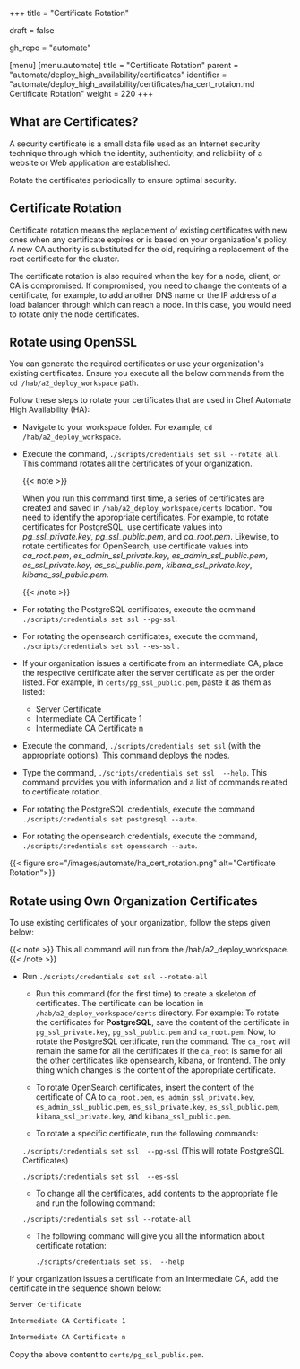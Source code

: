 +++
title = "Certificate Rotation"

draft = false

gh_repo = "automate"

[menu]
  [menu.automate]
    title = "Certificate Rotation"
    parent = "automate/deploy_high_availability/certificates"
    identifier = "automate/deploy_high_availability/certificates/ha_cert_rotaion.md Certificate Rotation"
    weight = 220
+++

## What are Certificates?

A security certificate is a small data file used as an Internet security technique through which the identity, authenticity, and reliability of a website or Web application are established.

Rotate the certificates periodically to ensure optimal security.

## Certificate Rotation

Certificate rotation means the replacement of existing certificates with new ones when any certificate expires or is based on your organization's policy. A new CA authority is substituted for the old, requiring a replacement of the root certificate for the cluster.

The certificate rotation is also required when the key for a node, client, or CA is compromised. If compromised, you need to change the contents of a certificate, for example, to add another DNS name or the IP address of a load balancer through which can reach a node. In this case, you would need to rotate only the node certificates.

## Rotate using OpenSSL

You can generate the required certificates or use your organization's existing certificates. Ensure you execute all the below commands from the `cd /hab/a2_deploy_workspace` path.

Follow these steps to rotate your certificates that are used in Chef Automate High Availability (HA):

- Navigate to your workspace folder. For example, `cd /hab/a2_deploy_workspace`.
- Execute the command, `./scripts/credentials set ssl --rotate all`. This command rotates all the certificates of your organization.

  {{< note >}}

  When you run this command first time, a series of certificates are created and saved in `/hab/a2_deploy_workspace/certs` location. You need to identify the appropriate certificates. For example, to rotate certificates for PostgreSQL, use certificate values into *pg_ssl_private.key*,  *pg_ssl_public.pem*, and *ca_root.pem*. Likewise, to rotate certificates for OpenSearch, use certificate values into *ca_root.pem*, *es_admin_ssl_private.key*, *es_admin_ssl_public.pem*, *es_ssl_private.key*, *es_ssl_public.pem*, *kibana_ssl_private.key*, *kibana_ssl_public.pem*.

  {{< /note >}}

- For rotating the PostgreSQL certificates, execute the command `./scripts/credentials set ssl --pg-ssl`.

- For rotating the opensearch certificates, execute the command, `./scripts/credentials set ssl --es-ssl` .

<!-- 4. Copy your *x.509 SSL certs* into the appropriate files in `certs/` folder. -->

<!-- - Place your root certificate into `ca_root.pem file`. -->

<!-- - Place your intermediate CA into the `pem` file. -->

- If your organization issues a certificate from an intermediate CA, place the respective certificate after the server certificate as per the order listed. For example, in `certs/pg_ssl_public.pem`, paste it as them as listed:

   - Server Certificate
   - Intermediate CA Certificate 1
   - Intermediate CA Certificate n

- Execute the command, `./scripts/credentials set ssl` (with the appropriate options). This command deploys the nodes.

- Type the command, `./scripts/credentials set ssl  --help`. This command provides you with information and a list of commands related to certificate rotation.

- For rotating the PostgreSQL credentials, execute the command `./scripts/credentials set postgresql --auto`.

- For rotating the opensearch credentials, execute the command, `./scripts/credentials set opensearch --auto`.

{{< figure src="/images/automate/ha_cert_rotation.png" alt="Certificate Rotation">}}

## Rotate using Own Organization Certificates

To use existing certificates of your organization, follow the steps given below:

{{< note >}} This all command will run from the /hab/a2_deploy_workspace. {{< /note >}}

- Run `./scripts/credentials set ssl --rotate-all`

  - Run this command (for the first time) to create a skeleton of certificates. The certificate can be location in `/hab/a2_deploy_workspace/certs` directory. 
  For example: To rotate the certificates for **PostgreSQL**, save the content of the certificate in `pg_ssl_private.key`, `pg_ssl_public.pem` and `ca_root.pem`. Now, to rotate the PostgreSQL certificate, run the command. The `ca_root` will remain the same for all the certificates if the  `ca_root` is same for all the other certificates like opensearch, kibana, or frontend. The only thing which changes is the content of the appropriate certificate.

  - To rotate OpenSearch certificates, insert the content of the certificate of CA to `ca_root.pem`, `es_admin_ssl_private.key`, `es_admin_ssl_public.pem`, `es_ssl_private.key`, `es_ssl_public.pem`, `kibana_ssl_private.key`, and `kibana_ssl_public.pem`.

  - To rotate a specific certificate, run the following commands:

  `./scripts/credentials set ssl  --pg-ssl` (This will rotate PostgreSQL Certificates)

  `./scripts/credentials set ssl  --es-ssl`

  - To change all the certificates, add contents to the appropriate file and run the following command:

  `./scripts/credentials set ssl --rotate-all`

  - The following command will give you all the information about certificate rotation:

    `./scripts/credentials set ssl  --help`

If your organization issues a certificate from an Intermediate CA, add the certificate in the sequence shown below:

```sh
Server Certificate 

Intermediate CA Certificate 1 

Intermediate CA Certificate n 
```

Copy the above content to `certs/pg_ssl_public.pem`.
